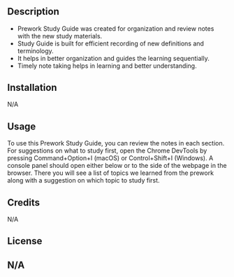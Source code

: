 # <Prework Study Guide Webpages>

## Description

- Prework Study Guide was created for organization and review notes with the new study materials.
- Study Guide is built for efficient recording of new definitions and terminology.
- It helps in better organization and guides the learning sequentially.
- Timely note taking helps in learning and better understanding. 

## Installation

N/A

## Usage

To use this Prework Study Guide, you can review the notes in each section. For suggestions on what to study first, open the Chrome DevTools by pressing Command+Option+I (macOS) or Control+Shift+I (Windows). A console panel should open either below or to the side of the webpage in the browser. There you will see a list of topics we learned from the prework along with a suggestion on which topic to study first.



## Credits

N/A
## License

N/A
---


